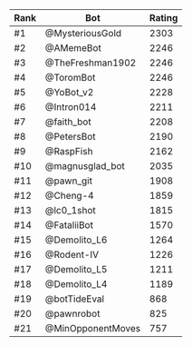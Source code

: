 Rank|Bot|Rating
---|---|---
#1|@MysteriousGold|2303
#2|@AMemeBot|2246
#3|@TheFreshman1902|2246
#4|@ToromBot|2246
#5|@YoBot_v2|2228
#6|@Intron014|2211
#7|@faith_bot|2208
#8|@PetersBot|2190
#9|@RaspFish|2162
#10|@magnusglad_bot|2035
#11|@pawn_git|1908
#12|@Cheng-4|1859
#13|@lc0_1shot|1815
#14|@FataliiBot|1570
#15|@Demolito_L6|1264
#16|@Rodent-IV|1226
#17|@Demolito_L5|1211
#18|@Demolito_L4|1189
#19|@botTideEval|868
#20|@pawnrobot|825
#21|@MinOpponentMoves|757
